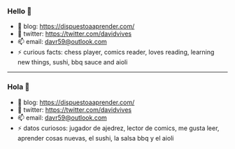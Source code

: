 ### Hello 👋

- 🌱 blog: https://dispuestoaaprender.com/
- 🤔 twitter: https://twitter.com/davidvives
- 📫 email: davr59@outlook.com
- ⚡ curious facts: chess player, comics reader, loves reading, learning new things, sushi, bbq sauce and aioli

***

### Hola 👋

- 🌱 blog: https://dispuestoaaprender.com/
- 🤔 twitter: https://twitter.com/davidvives
- 📫 email: davr59@outlook.com
- ⚡ datos curiosos: jugador de ajedrez, lector de comics, me gusta leer, aprender cosas nuevas, el sushi, la salsa bbq y el aioli

<!--
**davr59/davr59** is a ✨ _special_ ✨ repository because its `README.md` (this file) appears on your GitHub profile.

### Hi there 👋

Here are some ideas to get you started:

- 🔭 I’m currently working on ...
- 🌱 I’m currently learning ...
- 👯 I’m looking to collaborate on ...
- 🤔 I’m looking for help with ...
- 💬 Ask me about ...
- 📫 How to reach me: ...
- 😄 Pronouns: ...
- ⚡ Fun fact: ...
-->
